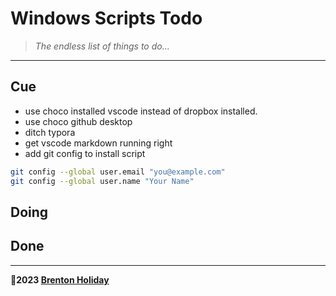 # Windows Scripts Todo

> *The endless list of things to do...*

***

## Cue

- use choco installed vscode instead of dropbox installed.
- use choco github desktop
- ditch typora
- get vscode markdown running right
- add git config to install script

```bash
git config --global user.email "you@example.com"
git config --global user.name "Your Name"
```

## Doing

## Done



***

🤍**2023 [Brenton Holiday](https://allmylinks.com/8rents)**
